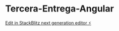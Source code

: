 # Tercera-Entrega-Angular

[Edit in StackBlitz next generation editor ⚡️](https://stackblitz.com/~/github.com/Mudufin-184/Tercera-Entrega-Angular)